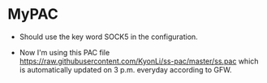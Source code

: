 # MyPAC
- Should use the key word SOCK5 in the configuration.

- Now I'm using this PAC file https://raw.githubusercontent.com/KyonLi/ss-pac/master/ss.pac which
is automatically updated on 3 p.m. everyday according to GFW.
